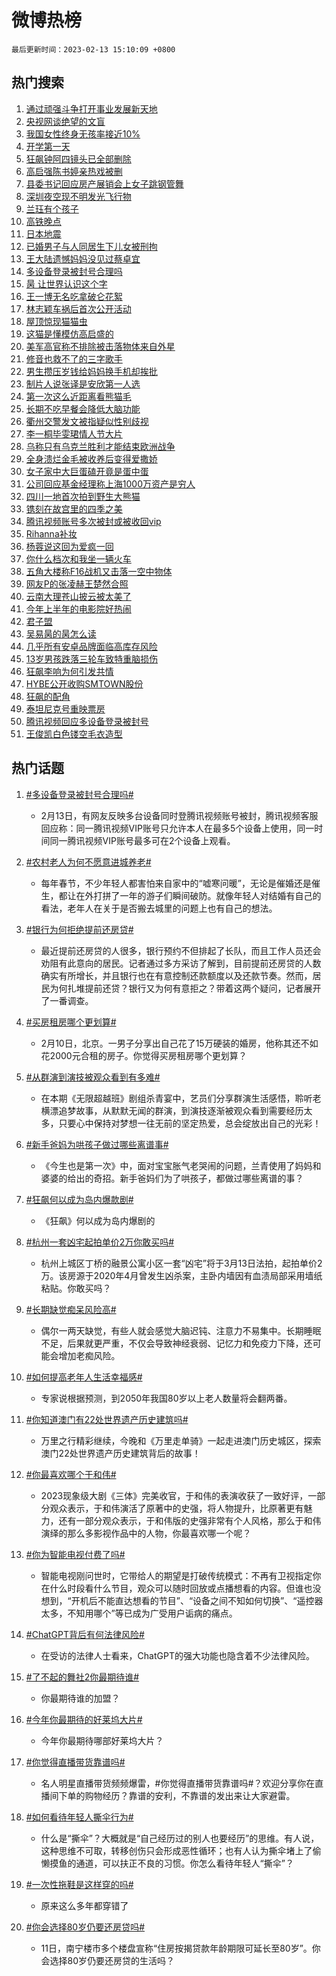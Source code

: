 # 微博热榜

`最后更新时间：2023-02-13 15:10:09 +0800`

## 热门搜索

1. [通过顽强斗争打开事业发展新天地](https://m.weibo.cn/search?containerid=100103type%3D1%26t%3D10%26q%3D%23%E9%80%9A%E8%BF%87%E9%A1%BD%E5%BC%BA%E6%96%97%E4%BA%89%E6%89%93%E5%BC%80%E4%BA%8B%E4%B8%9A%E5%8F%91%E5%B1%95%E6%96%B0%E5%A4%A9%E5%9C%B0%23&stream_entry_id=51&isnewpage=1&extparam=seat%3D1%26c_type%3D51%26stream_entry_id%3D51%26cate%3D10103%26dgr%3D0%26filter_type%3Drealtimehot%26pos%3D0%26display_time%3D1676272208%26pre_seqid%3D167627220814001695492&luicode=10000011&lfid=106003type%253D25%2526t%253D3%2526disable_hot%253D1%2526filter_type%253Drealtimehot)
1. [央视网谈绝望的文盲](https://m.weibo.cn/search?containerid=100103type%3D1%26t%3D10%26q%3D%23%E5%A4%AE%E8%A7%86%E7%BD%91%E8%B0%88%E7%BB%9D%E6%9C%9B%E7%9A%84%E6%96%87%E7%9B%B2%23&stream_entry_id=31&isnewpage=1&extparam=seat%3D1%26c_type%3D31%26lcate%3D5001%26cate%3D5001%26dgr%3D0%26filter_type%3Drealtimehot%26flag%3D16%26realpos%3D1%26q%3D%2523%25E5%25A4%25AE%25E8%25A7%2586%25E7%25BD%2591%25E8%25B0%2588%25E7%25BB%259D%25E6%259C%259B%25E7%259A%2584%25E6%2596%2587%25E7%259B%25B2%2523%26pos%3D0%26stream_entry_id%3D31%26band_rank%3D1%26display_time%3D1676272208%26pre_seqid%3D167627220814001695492&luicode=10000011&lfid=106003type%253D25%2526t%253D3%2526disable_hot%253D1%2526filter_type%253Drealtimehot)
1. [我国女性终身无孩率接近10%](https://m.weibo.cn/search?containerid=100103type%3D1%26t%3D10%26q%3D%23%E6%88%91%E5%9B%BD%E5%A5%B3%E6%80%A7%E7%BB%88%E8%BA%AB%E6%97%A0%E5%AD%A9%E7%8E%87%E6%8E%A5%E8%BF%9110%25%23&stream_entry_id=31&isnewpage=1&extparam=seat%3D1%26c_type%3D31%26lcate%3D5001%26cate%3D5001%26dgr%3D0%26filter_type%3Drealtimehot%26flag%3D0%26realpos%3D2%26q%3D%2523%25E6%2588%2591%25E5%259B%25BD%25E5%25A5%25B3%25E6%2580%25A7%25E7%25BB%2588%25E8%25BA%25AB%25E6%2597%25A0%25E5%25AD%25A9%25E7%258E%2587%25E6%258E%25A5%25E8%25BF%259110%2525%2523%26pos%3D1%26stream_entry_id%3D31%26band_rank%3D2%26display_time%3D1676272208%26pre_seqid%3D167627220814001695492&luicode=10000011&lfid=106003type%253D25%2526t%253D3%2526disable_hot%253D1%2526filter_type%253Drealtimehot)
1. [开学第一天](https://m.weibo.cn/search?containerid=100103type%3D1%26t%3D10%26q%3D%23%E5%BC%80%E5%AD%A6%E7%AC%AC%E4%B8%80%E5%A4%A9%23&stream_entry_id=31&isnewpage=1&extparam=seat%3D1%26c_type%3D31%26lcate%3D5001%26cate%3D5001%26dgr%3D0%26filter_type%3Drealtimehot%26flag%3D0%26realpos%3D3%26q%3D%2523%25E5%25BC%2580%25E5%25AD%25A6%25E7%25AC%25AC%25E4%25B8%2580%25E5%25A4%25A9%2523%26pos%3D2%26stream_entry_id%3D31%26band_rank%3D3%26display_time%3D1676272208%26pre_seqid%3D167627220814001695492&luicode=10000011&lfid=106003type%253D25%2526t%253D3%2526disable_hot%253D1%2526filter_type%253Drealtimehot)
1. [狂飙钟阿四镜头已全部删除](https://m.weibo.cn/search?containerid=100103type%3D1%26t%3D10%26q%3D%23%E7%8B%82%E9%A3%99%E9%92%9F%E9%98%BF%E5%9B%9B%E9%95%9C%E5%A4%B4%E5%B7%B2%E5%85%A8%E9%83%A8%E5%88%A0%E9%99%A4%23&stream_entry_id=31&isnewpage=1&extparam=seat%3D1%26c_type%3D31%26lcate%3D5001%26cate%3D5001%26dgr%3D0%26filter_type%3Drealtimehot%26flag%3D0%26realpos%3D4%26q%3D%2523%25E7%258B%2582%25E9%25A3%2599%25E9%2592%259F%25E9%2598%25BF%25E5%259B%259B%25E9%2595%259C%25E5%25A4%25B4%25E5%25B7%25B2%25E5%2585%25A8%25E9%2583%25A8%25E5%2588%25A0%25E9%2599%25A4%2523%26pos%3D3%26stream_entry_id%3D31%26band_rank%3D4%26display_time%3D1676272208%26pre_seqid%3D167627220814001695492&luicode=10000011&lfid=106003type%253D25%2526t%253D3%2526disable_hot%253D1%2526filter_type%253Drealtimehot)
1. [高启强陈书婷亲热戏被删](https://m.weibo.cn/search?containerid=100103type%3D1%26t%3D10%26q%3D%23%E9%AB%98%E5%90%AF%E5%BC%BA%E9%99%88%E4%B9%A6%E5%A9%B7%E4%BA%B2%E7%83%AD%E6%88%8F%E8%A2%AB%E5%88%A0%23&stream_entry_id=31&isnewpage=1&extparam=seat%3D1%26c_type%3D31%26lcate%3D5001%26cate%3D5001%26dgr%3D0%26filter_type%3Drealtimehot%26flag%3D2%26realpos%3D5%26q%3D%2523%25E9%25AB%2598%25E5%2590%25AF%25E5%25BC%25BA%25E9%2599%2588%25E4%25B9%25A6%25E5%25A9%25B7%25E4%25BA%25B2%25E7%2583%25AD%25E6%2588%258F%25E8%25A2%25AB%25E5%2588%25A0%2523%26pos%3D4%26stream_entry_id%3D31%26band_rank%3D5%26display_time%3D1676272208%26pre_seqid%3D167627220814001695492&luicode=10000011&lfid=106003type%253D25%2526t%253D3%2526disable_hot%253D1%2526filter_type%253Drealtimehot)
1. [县委书记回应房产展销会上女子跳钢管舞](https://m.weibo.cn/search?containerid=100103type%3D1%26t%3D10%26q%3D%23%E5%8E%BF%E5%A7%94%E4%B9%A6%E8%AE%B0%E5%9B%9E%E5%BA%94%E6%88%BF%E4%BA%A7%E5%B1%95%E9%94%80%E4%BC%9A%E4%B8%8A%E5%A5%B3%E5%AD%90%E8%B7%B3%E9%92%A2%E7%AE%A1%E8%88%9E%23&stream_entry_id=31&isnewpage=1&extparam=seat%3D1%26c_type%3D31%26lcate%3D5001%26cate%3D5001%26dgr%3D0%26filter_type%3Drealtimehot%26flag%3D1%26realpos%3D6%26q%3D%2523%25E5%258E%25BF%25E5%25A7%2594%25E4%25B9%25A6%25E8%25AE%25B0%25E5%259B%259E%25E5%25BA%2594%25E6%2588%25BF%25E4%25BA%25A7%25E5%25B1%2595%25E9%2594%2580%25E4%25BC%259A%25E4%25B8%258A%25E5%25A5%25B3%25E5%25AD%2590%25E8%25B7%25B3%25E9%2592%25A2%25E7%25AE%25A1%25E8%2588%259E%2523%26pos%3D5%26stream_entry_id%3D31%26band_rank%3D6%26display_time%3D1676272208%26pre_seqid%3D167627220814001695492&luicode=10000011&lfid=106003type%253D25%2526t%253D3%2526disable_hot%253D1%2526filter_type%253Drealtimehot)
1. [深圳夜空现不明发光飞行物](https://m.weibo.cn/search?containerid=100103type%3D1%26t%3D10%26q%3D%23%E6%B7%B1%E5%9C%B3%E5%A4%9C%E7%A9%BA%E7%8E%B0%E4%B8%8D%E6%98%8E%E5%8F%91%E5%85%89%E9%A3%9E%E8%A1%8C%E7%89%A9%23&stream_entry_id=31&isnewpage=1&extparam=seat%3D1%26c_type%3D31%26lcate%3D5001%26cate%3D5001%26dgr%3D0%26filter_type%3Drealtimehot%26flag%3D1%26realpos%3D7%26q%3D%2523%25E6%25B7%25B1%25E5%259C%25B3%25E5%25A4%259C%25E7%25A9%25BA%25E7%258E%25B0%25E4%25B8%258D%25E6%2598%258E%25E5%258F%2591%25E5%2585%2589%25E9%25A3%259E%25E8%25A1%258C%25E7%2589%25A9%2523%26pos%3D6%26stream_entry_id%3D31%26band_rank%3D7%26display_time%3D1676272208%26pre_seqid%3D167627220814001695492&luicode=10000011&lfid=106003type%253D25%2526t%253D3%2526disable_hot%253D1%2526filter_type%253Drealtimehot)
1. [兰珏有个孩子](https://m.weibo.cn/search?containerid=100103type%3D1%26t%3D10%26q%3D%23%E5%85%B0%E7%8F%8F%E6%9C%89%E4%B8%AA%E5%AD%A9%E5%AD%90%23&stream_entry_id=31&isnewpage=1&extparam=seat%3D1%26c_type%3D31%26lcate%3D5001%26cate%3D5001%26dgr%3D0%26filter_type%3Drealtimehot%26flag%3D1%26realpos%3D8%26q%3D%2523%25E5%2585%25B0%25E7%258F%258F%25E6%259C%2589%25E4%25B8%25AA%25E5%25AD%25A9%25E5%25AD%2590%2523%26pos%3D7%26stream_entry_id%3D31%26band_rank%3D8%26display_time%3D1676272208%26pre_seqid%3D167627220814001695492&luicode=10000011&lfid=106003type%253D25%2526t%253D3%2526disable_hot%253D1%2526filter_type%253Drealtimehot)
1. [高铁晚点](https://m.weibo.cn/search?containerid=100103type%3D1%26t%3D10%26q%3D%23%E9%AB%98%E9%93%81%E6%99%9A%E7%82%B9%23&stream_entry_id=31&isnewpage=1&extparam=seat%3D1%26c_type%3D31%26lcate%3D5001%26cate%3D5001%26dgr%3D0%26filter_type%3Drealtimehot%26flag%3D1%26realpos%3D9%26q%3D%2523%25E9%25AB%2598%25E9%2593%2581%25E6%2599%259A%25E7%2582%25B9%2523%26pos%3D8%26stream_entry_id%3D31%26band_rank%3D9%26display_time%3D1676272208%26pre_seqid%3D167627220814001695492&luicode=10000011&lfid=106003type%253D25%2526t%253D3%2526disable_hot%253D1%2526filter_type%253Drealtimehot)
1. [日本地震](https://m.weibo.cn/search?containerid=100103type%3D1%26t%3D10%26q%3D%23%E6%97%A5%E6%9C%AC%E5%9C%B0%E9%9C%87%23&stream_entry_id=31&isnewpage=1&extparam=seat%3D1%26c_type%3D31%26lcate%3D5001%26cate%3D5001%26dgr%3D0%26filter_type%3Drealtimehot%26flag%3D0%26realpos%3D10%26q%3D%2523%25E6%2597%25A5%25E6%259C%25AC%25E5%259C%25B0%25E9%259C%2587%2523%26pos%3D9%26stream_entry_id%3D31%26band_rank%3D10%26display_time%3D1676272208%26pre_seqid%3D167627220814001695492&luicode=10000011&lfid=106003type%253D25%2526t%253D3%2526disable_hot%253D1%2526filter_type%253Drealtimehot)
1. [已婚男子与人同居生下儿女被刑拘](https://m.weibo.cn/search?containerid=100103type%3D1%26t%3D10%26q%3D%23%E5%B7%B2%E5%A9%9A%E7%94%B7%E5%AD%90%E4%B8%8E%E4%BA%BA%E5%90%8C%E5%B1%85%E7%94%9F%E4%B8%8B%E5%84%BF%E5%A5%B3%E8%A2%AB%E5%88%91%E6%8B%98%23&stream_entry_id=31&isnewpage=1&extparam=seat%3D1%26c_type%3D31%26lcate%3D5001%26cate%3D5001%26dgr%3D0%26filter_type%3Drealtimehot%26flag%3D2%26realpos%3D11%26q%3D%2523%25E5%25B7%25B2%25E5%25A9%259A%25E7%2594%25B7%25E5%25AD%2590%25E4%25B8%258E%25E4%25BA%25BA%25E5%2590%258C%25E5%25B1%2585%25E7%2594%259F%25E4%25B8%258B%25E5%2584%25BF%25E5%25A5%25B3%25E8%25A2%25AB%25E5%2588%2591%25E6%258B%2598%2523%26pos%3D10%26stream_entry_id%3D31%26band_rank%3D11%26display_time%3D1676272208%26pre_seqid%3D167627220814001695492&luicode=10000011&lfid=106003type%253D25%2526t%253D3%2526disable_hot%253D1%2526filter_type%253Drealtimehot)
1. [王大陆遗憾妈妈没见过蔡卓宜](https://m.weibo.cn/search?containerid=100103type%3D1%26t%3D10%26q%3D%23%E7%8E%8B%E5%A4%A7%E9%99%86%E9%81%97%E6%86%BE%E5%A6%88%E5%A6%88%E6%B2%A1%E8%A7%81%E8%BF%87%E8%94%A1%E5%8D%93%E5%AE%9C%23&stream_entry_id=31&isnewpage=1&extparam=seat%3D1%26c_type%3D31%26lcate%3D5001%26cate%3D5001%26dgr%3D0%26filter_type%3Drealtimehot%26flag%3D2%26realpos%3D12%26q%3D%2523%25E7%258E%258B%25E5%25A4%25A7%25E9%2599%2586%25E9%2581%2597%25E6%2586%25BE%25E5%25A6%2588%25E5%25A6%2588%25E6%25B2%25A1%25E8%25A7%2581%25E8%25BF%2587%25E8%2594%25A1%25E5%258D%2593%25E5%25AE%259C%2523%26pos%3D11%26stream_entry_id%3D31%26band_rank%3D12%26display_time%3D1676272208%26pre_seqid%3D167627220814001695492&luicode=10000011&lfid=106003type%253D25%2526t%253D3%2526disable_hot%253D1%2526filter_type%253Drealtimehot)
1. [多设备登录被封号合理吗](https://m.weibo.cn/search?containerid=100103type%3D1%26t%3D10%26q%3D%23%E5%A4%9A%E8%AE%BE%E5%A4%87%E7%99%BB%E5%BD%95%E8%A2%AB%E5%B0%81%E5%8F%B7%E5%90%88%E7%90%86%E5%90%97%23&stream_entry_id=31&isnewpage=1&extparam=seat%3D1%26c_type%3D31%26lcate%3D5001%26cate%3D5001%26dgr%3D0%26filter_type%3Drealtimehot%26flag%3D0%26realpos%3D13%26q%3D%2523%25E5%25A4%259A%25E8%25AE%25BE%25E5%25A4%2587%25E7%2599%25BB%25E5%25BD%2595%25E8%25A2%25AB%25E5%25B0%2581%25E5%258F%25B7%25E5%2590%2588%25E7%2590%2586%25E5%2590%2597%2523%26pos%3D12%26stream_entry_id%3D31%26band_rank%3D13%26display_time%3D1676272208%26pre_seqid%3D167627220814001695492&luicode=10000011&lfid=106003type%253D25%2526t%253D3%2526disable_hot%253D1%2526filter_type%253Drealtimehot)
1. [昺 让世界认识这个字](https://m.weibo.cn/search?containerid=100103type%3D1%26t%3D10%26q%3D%E6%98%BA+%E8%AE%A9%E4%B8%96%E7%95%8C%E8%AE%A4%E8%AF%86%E8%BF%99%E4%B8%AA%E5%AD%97&stream_entry_id=31&isnewpage=1&extparam=seat%3D1%26c_type%3D31%26lcate%3D5001%26cate%3D5001%26dgr%3D0%26filter_type%3Drealtimehot%26flag%3D1%26realpos%3D14%26q%3D%25E6%2598%25BA%2520%25E8%25AE%25A9%25E4%25B8%2596%25E7%2595%258C%25E8%25AE%25A4%25E8%25AF%2586%25E8%25BF%2599%25E4%25B8%25AA%25E5%25AD%2597%26pos%3D13%26stream_entry_id%3D31%26band_rank%3D14%26display_time%3D1676272208%26pre_seqid%3D167627220814001695492&luicode=10000011&lfid=106003type%253D25%2526t%253D3%2526disable_hot%253D1%2526filter_type%253Drealtimehot)
1. [王一博无名吃拿破仑花絮](https://m.weibo.cn/search?containerid=100103type%3D1%26t%3D10%26q%3D%23%E7%8E%8B%E4%B8%80%E5%8D%9A%E6%97%A0%E5%90%8D%E5%90%83%E6%8B%BF%E7%A0%B4%E4%BB%91%E8%8A%B1%E7%B5%AE%23&stream_entry_id=31&isnewpage=1&extparam=seat%3D1%26c_type%3D31%26lcate%3D5001%26cate%3D5001%26dgr%3D0%26filter_type%3Drealtimehot%26flag%3D0%26realpos%3D15%26q%3D%2523%25E7%258E%258B%25E4%25B8%2580%25E5%258D%259A%25E6%2597%25A0%25E5%2590%258D%25E5%2590%2583%25E6%258B%25BF%25E7%25A0%25B4%25E4%25BB%2591%25E8%258A%25B1%25E7%25B5%25AE%2523%26pos%3D14%26stream_entry_id%3D31%26band_rank%3D15%26display_time%3D1676272208%26pre_seqid%3D167627220814001695492&luicode=10000011&lfid=106003type%253D25%2526t%253D3%2526disable_hot%253D1%2526filter_type%253Drealtimehot)
1. [林志颖车祸后首次公开活动](https://m.weibo.cn/search?containerid=100103type%3D1%26t%3D10%26q%3D%23%E6%9E%97%E5%BF%97%E9%A2%96%E8%BD%A6%E7%A5%B8%E5%90%8E%E9%A6%96%E6%AC%A1%E5%85%AC%E5%BC%80%E6%B4%BB%E5%8A%A8%23&stream_entry_id=31&isnewpage=1&extparam=seat%3D1%26c_type%3D31%26lcate%3D5001%26cate%3D5001%26dgr%3D0%26filter_type%3Drealtimehot%26flag%3D2%26realpos%3D16%26q%3D%2523%25E6%259E%2597%25E5%25BF%2597%25E9%25A2%2596%25E8%25BD%25A6%25E7%25A5%25B8%25E5%2590%258E%25E9%25A6%2596%25E6%25AC%25A1%25E5%2585%25AC%25E5%25BC%2580%25E6%25B4%25BB%25E5%258A%25A8%2523%26pos%3D15%26stream_entry_id%3D31%26band_rank%3D16%26display_time%3D1676272208%26pre_seqid%3D167627220814001695492&luicode=10000011&lfid=106003type%253D25%2526t%253D3%2526disable_hot%253D1%2526filter_type%253Drealtimehot)
1. [屋顶惊现猫猫虫](https://m.weibo.cn/search?containerid=100103type%3D1%26t%3D10%26q%3D%23%E5%B1%8B%E9%A1%B6%E6%83%8A%E7%8E%B0%E7%8C%AB%E7%8C%AB%E8%99%AB%23&stream_entry_id=31&isnewpage=1&extparam=seat%3D1%26c_type%3D31%26lcate%3D5001%26cate%3D5001%26dgr%3D0%26filter_type%3Drealtimehot%26flag%3D1%26realpos%3D17%26q%3D%2523%25E5%25B1%258B%25E9%25A1%25B6%25E6%2583%258A%25E7%258E%25B0%25E7%258C%25AB%25E7%258C%25AB%25E8%2599%25AB%2523%26pos%3D16%26stream_entry_id%3D31%26band_rank%3D17%26display_time%3D1676272208%26pre_seqid%3D167627220814001695492&luicode=10000011&lfid=106003type%253D25%2526t%253D3%2526disable_hot%253D1%2526filter_type%253Drealtimehot)
1. [这猫是懂模仿高启盛的](https://m.weibo.cn/search?containerid=100103type%3D1%26t%3D10%26q%3D%23%E8%BF%99%E7%8C%AB%E6%98%AF%E6%87%82%E6%A8%A1%E4%BB%BF%E9%AB%98%E5%90%AF%E7%9B%9B%E7%9A%84%23&stream_entry_id=31&isnewpage=1&extparam=seat%3D1%26c_type%3D31%26lcate%3D5001%26cate%3D5001%26dgr%3D0%26filter_type%3Drealtimehot%26flag%3D1%26realpos%3D18%26q%3D%2523%25E8%25BF%2599%25E7%258C%25AB%25E6%2598%25AF%25E6%2587%2582%25E6%25A8%25A1%25E4%25BB%25BF%25E9%25AB%2598%25E5%2590%25AF%25E7%259B%259B%25E7%259A%2584%2523%26pos%3D17%26stream_entry_id%3D31%26band_rank%3D18%26display_time%3D1676272208%26pre_seqid%3D167627220814001695492&luicode=10000011&lfid=106003type%253D25%2526t%253D3%2526disable_hot%253D1%2526filter_type%253Drealtimehot)
1. [美军高官称不排除被击落物体来自外星](https://m.weibo.cn/search?containerid=100103type%3D1%26t%3D10%26q%3D%23%E7%BE%8E%E5%86%9B%E9%AB%98%E5%AE%98%E7%A7%B0%E4%B8%8D%E6%8E%92%E9%99%A4%E8%A2%AB%E5%87%BB%E8%90%BD%E7%89%A9%E4%BD%93%E6%9D%A5%E8%87%AA%E5%A4%96%E6%98%9F%23&stream_entry_id=31&isnewpage=1&extparam=seat%3D1%26c_type%3D31%26lcate%3D5001%26cate%3D5001%26dgr%3D0%26filter_type%3Drealtimehot%26flag%3D0%26realpos%3D19%26q%3D%2523%25E7%25BE%258E%25E5%2586%259B%25E9%25AB%2598%25E5%25AE%2598%25E7%25A7%25B0%25E4%25B8%258D%25E6%258E%2592%25E9%2599%25A4%25E8%25A2%25AB%25E5%2587%25BB%25E8%2590%25BD%25E7%2589%25A9%25E4%25BD%2593%25E6%259D%25A5%25E8%2587%25AA%25E5%25A4%2596%25E6%2598%259F%2523%26pos%3D18%26stream_entry_id%3D31%26band_rank%3D19%26display_time%3D1676272208%26pre_seqid%3D167627220814001695492&luicode=10000011&lfid=106003type%253D25%2526t%253D3%2526disable_hot%253D1%2526filter_type%253Drealtimehot)
1. [修音也救不了的三字歌手](https://m.weibo.cn/search?containerid=100103type%3D1%26t%3D10%26q%3D%23%E4%BF%AE%E9%9F%B3%E4%B9%9F%E6%95%91%E4%B8%8D%E4%BA%86%E7%9A%84%E4%B8%89%E5%AD%97%E6%AD%8C%E6%89%8B%23&stream_entry_id=31&isnewpage=1&extparam=seat%3D1%26c_type%3D31%26lcate%3D5001%26cate%3D5001%26dgr%3D0%26filter_type%3Drealtimehot%26flag%3D2%26realpos%3D20%26q%3D%2523%25E4%25BF%25AE%25E9%259F%25B3%25E4%25B9%259F%25E6%2595%2591%25E4%25B8%258D%25E4%25BA%2586%25E7%259A%2584%25E4%25B8%2589%25E5%25AD%2597%25E6%25AD%258C%25E6%2589%258B%2523%26pos%3D19%26stream_entry_id%3D31%26band_rank%3D20%26display_time%3D1676272208%26pre_seqid%3D167627220814001695492&luicode=10000011&lfid=106003type%253D25%2526t%253D3%2526disable_hot%253D1%2526filter_type%253Drealtimehot)
1. [男生攒压岁钱给妈妈换手机却挨批](https://m.weibo.cn/search?containerid=100103type%3D1%26t%3D10%26q%3D%23%E7%94%B7%E7%94%9F%E6%94%92%E5%8E%8B%E5%B2%81%E9%92%B1%E7%BB%99%E5%A6%88%E5%A6%88%E6%8D%A2%E6%89%8B%E6%9C%BA%E5%8D%B4%E6%8C%A8%E6%89%B9%23&stream_entry_id=31&isnewpage=1&extparam=seat%3D1%26c_type%3D31%26lcate%3D5001%26cate%3D5001%26dgr%3D0%26filter_type%3Drealtimehot%26flag%3D1%26realpos%3D21%26q%3D%2523%25E7%2594%25B7%25E7%2594%259F%25E6%2594%2592%25E5%258E%258B%25E5%25B2%2581%25E9%2592%25B1%25E7%25BB%2599%25E5%25A6%2588%25E5%25A6%2588%25E6%258D%25A2%25E6%2589%258B%25E6%259C%25BA%25E5%258D%25B4%25E6%258C%25A8%25E6%2589%25B9%2523%26pos%3D20%26stream_entry_id%3D31%26band_rank%3D21%26display_time%3D1676272208%26pre_seqid%3D167627220814001695492&luicode=10000011&lfid=106003type%253D25%2526t%253D3%2526disable_hot%253D1%2526filter_type%253Drealtimehot)
1. [制片人说张译是安欣第一人选](https://m.weibo.cn/search?containerid=100103type%3D1%26t%3D10%26q%3D%23%E5%88%B6%E7%89%87%E4%BA%BA%E8%AF%B4%E5%BC%A0%E8%AF%91%E6%98%AF%E5%AE%89%E6%AC%A3%E7%AC%AC%E4%B8%80%E4%BA%BA%E9%80%89%23&stream_entry_id=31&isnewpage=1&extparam=seat%3D1%26c_type%3D31%26lcate%3D5001%26cate%3D5001%26dgr%3D0%26filter_type%3Drealtimehot%26flag%3D1%26realpos%3D22%26q%3D%2523%25E5%2588%25B6%25E7%2589%2587%25E4%25BA%25BA%25E8%25AF%25B4%25E5%25BC%25A0%25E8%25AF%2591%25E6%2598%25AF%25E5%25AE%2589%25E6%25AC%25A3%25E7%25AC%25AC%25E4%25B8%2580%25E4%25BA%25BA%25E9%2580%2589%2523%26pos%3D21%26stream_entry_id%3D31%26band_rank%3D22%26display_time%3D1676272208%26pre_seqid%3D167627220814001695492&luicode=10000011&lfid=106003type%253D25%2526t%253D3%2526disable_hot%253D1%2526filter_type%253Drealtimehot)
1. [第一次这么近距离看熊猫毛](https://m.weibo.cn/search?containerid=100103type%3D1%26t%3D10%26q%3D%23%E7%AC%AC%E4%B8%80%E6%AC%A1%E8%BF%99%E4%B9%88%E8%BF%91%E8%B7%9D%E7%A6%BB%E7%9C%8B%E7%86%8A%E7%8C%AB%E6%AF%9B%23&stream_entry_id=31&isnewpage=1&extparam=seat%3D1%26c_type%3D31%26lcate%3D5001%26cate%3D5001%26dgr%3D0%26filter_type%3Drealtimehot%26flag%3D1%26realpos%3D23%26q%3D%2523%25E7%25AC%25AC%25E4%25B8%2580%25E6%25AC%25A1%25E8%25BF%2599%25E4%25B9%2588%25E8%25BF%2591%25E8%25B7%259D%25E7%25A6%25BB%25E7%259C%258B%25E7%2586%258A%25E7%258C%25AB%25E6%25AF%259B%2523%26pos%3D22%26stream_entry_id%3D31%26band_rank%3D23%26display_time%3D1676272208%26pre_seqid%3D167627220814001695492&luicode=10000011&lfid=106003type%253D25%2526t%253D3%2526disable_hot%253D1%2526filter_type%253Drealtimehot)
1. [长期不吃早餐会降低大脑功能](https://m.weibo.cn/search?containerid=100103type%3D1%26t%3D10%26q%3D%23%E9%95%BF%E6%9C%9F%E4%B8%8D%E5%90%83%E6%97%A9%E9%A4%90%E4%BC%9A%E9%99%8D%E4%BD%8E%E5%A4%A7%E8%84%91%E5%8A%9F%E8%83%BD%23&stream_entry_id=31&isnewpage=1&extparam=seat%3D1%26c_type%3D31%26lcate%3D5001%26cate%3D5001%26dgr%3D0%26filter_type%3Drealtimehot%26flag%3D0%26realpos%3D24%26q%3D%2523%25E9%2595%25BF%25E6%259C%259F%25E4%25B8%258D%25E5%2590%2583%25E6%2597%25A9%25E9%25A4%2590%25E4%25BC%259A%25E9%2599%258D%25E4%25BD%258E%25E5%25A4%25A7%25E8%2584%2591%25E5%258A%259F%25E8%2583%25BD%2523%26pos%3D23%26stream_entry_id%3D31%26band_rank%3D24%26display_time%3D1676272208%26pre_seqid%3D167627220814001695492&luicode=10000011&lfid=106003type%253D25%2526t%253D3%2526disable_hot%253D1%2526filter_type%253Drealtimehot)
1. [衢州交警发文被指疑似性别歧视](https://m.weibo.cn/search?containerid=100103type%3D1%26t%3D10%26q%3D%23%E8%A1%A2%E5%B7%9E%E4%BA%A4%E8%AD%A6%E5%8F%91%E6%96%87%E8%A2%AB%E6%8C%87%E7%96%91%E4%BC%BC%E6%80%A7%E5%88%AB%E6%AD%A7%E8%A7%86%23&stream_entry_id=31&isnewpage=1&extparam=seat%3D1%26c_type%3D31%26lcate%3D5001%26cate%3D5001%26dgr%3D0%26filter_type%3Drealtimehot%26flag%3D0%26realpos%3D25%26q%3D%2523%25E8%25A1%25A2%25E5%25B7%259E%25E4%25BA%25A4%25E8%25AD%25A6%25E5%258F%2591%25E6%2596%2587%25E8%25A2%25AB%25E6%258C%2587%25E7%2596%2591%25E4%25BC%25BC%25E6%2580%25A7%25E5%2588%25AB%25E6%25AD%25A7%25E8%25A7%2586%2523%26pos%3D24%26stream_entry_id%3D31%26band_rank%3D25%26display_time%3D1676272208%26pre_seqid%3D167627220814001695492&luicode=10000011&lfid=106003type%253D25%2526t%253D3%2526disable_hot%253D1%2526filter_type%253Drealtimehot)
1. [李一桐毕雯珺情人节大片](https://m.weibo.cn/search?containerid=100103type%3D1%26t%3D10%26q%3D%23%E6%9D%8E%E4%B8%80%E6%A1%90%E6%AF%95%E9%9B%AF%E7%8F%BA%E6%83%85%E4%BA%BA%E8%8A%82%E5%A4%A7%E7%89%87%23&stream_entry_id=31&isnewpage=1&extparam=seat%3D1%26c_type%3D31%26lcate%3D5001%26cate%3D5001%26dgr%3D0%26filter_type%3Drealtimehot%26flag%3D0%26realpos%3D26%26q%3D%2523%25E6%259D%258E%25E4%25B8%2580%25E6%25A1%2590%25E6%25AF%2595%25E9%259B%25AF%25E7%258F%25BA%25E6%2583%2585%25E4%25BA%25BA%25E8%258A%2582%25E5%25A4%25A7%25E7%2589%2587%2523%26pos%3D25%26stream_entry_id%3D31%26band_rank%3D26%26display_time%3D1676272208%26pre_seqid%3D167627220814001695492&luicode=10000011&lfid=106003type%253D25%2526t%253D3%2526disable_hot%253D1%2526filter_type%253Drealtimehot)
1. [乌称只有乌克兰胜利才能结束欧洲战争](https://m.weibo.cn/search?containerid=100103type%3D1%26t%3D10%26q%3D%23%E4%B9%8C%E7%A7%B0%E5%8F%AA%E6%9C%89%E4%B9%8C%E5%85%8B%E5%85%B0%E8%83%9C%E5%88%A9%E6%89%8D%E8%83%BD%E7%BB%93%E6%9D%9F%E6%AC%A7%E6%B4%B2%E6%88%98%E4%BA%89%23&stream_entry_id=31&isnewpage=1&extparam=seat%3D1%26c_type%3D31%26lcate%3D5001%26cate%3D5001%26dgr%3D0%26filter_type%3Drealtimehot%26flag%3D0%26realpos%3D27%26q%3D%2523%25E4%25B9%258C%25E7%25A7%25B0%25E5%258F%25AA%25E6%259C%2589%25E4%25B9%258C%25E5%2585%258B%25E5%2585%25B0%25E8%2583%259C%25E5%2588%25A9%25E6%2589%258D%25E8%2583%25BD%25E7%25BB%2593%25E6%259D%259F%25E6%25AC%25A7%25E6%25B4%25B2%25E6%2588%2598%25E4%25BA%2589%2523%26pos%3D26%26stream_entry_id%3D31%26band_rank%3D27%26display_time%3D1676272208%26pre_seqid%3D167627220814001695492&luicode=10000011&lfid=106003type%253D25%2526t%253D3%2526disable_hot%253D1%2526filter_type%253Drealtimehot)
1. [全身溃烂金毛被收养后变得爱撒娇](https://m.weibo.cn/search?containerid=100103type%3D1%26t%3D10%26q%3D%23%E5%85%A8%E8%BA%AB%E6%BA%83%E7%83%82%E9%87%91%E6%AF%9B%E8%A2%AB%E6%94%B6%E5%85%BB%E5%90%8E%E5%8F%98%E5%BE%97%E7%88%B1%E6%92%92%E5%A8%87%23&stream_entry_id=31&isnewpage=1&extparam=seat%3D1%26c_type%3D31%26lcate%3D5001%26cate%3D5001%26dgr%3D0%26filter_type%3Drealtimehot%26flag%3D1%26realpos%3D28%26q%3D%2523%25E5%2585%25A8%25E8%25BA%25AB%25E6%25BA%2583%25E7%2583%2582%25E9%2587%2591%25E6%25AF%259B%25E8%25A2%25AB%25E6%2594%25B6%25E5%2585%25BB%25E5%2590%258E%25E5%258F%2598%25E5%25BE%2597%25E7%2588%25B1%25E6%2592%2592%25E5%25A8%2587%2523%26pos%3D27%26stream_entry_id%3D31%26band_rank%3D28%26display_time%3D1676272208%26pre_seqid%3D167627220814001695492&luicode=10000011&lfid=106003type%253D25%2526t%253D3%2526disable_hot%253D1%2526filter_type%253Drealtimehot)
1. [女子家中大巨蛋磕开竟是蛋中蛋](https://m.weibo.cn/search?containerid=100103type%3D1%26t%3D10%26q%3D%23%E5%A5%B3%E5%AD%90%E5%AE%B6%E4%B8%AD%E5%A4%A7%E5%B7%A8%E8%9B%8B%E7%A3%95%E5%BC%80%E7%AB%9F%E6%98%AF%E8%9B%8B%E4%B8%AD%E8%9B%8B%23&stream_entry_id=31&isnewpage=1&extparam=seat%3D1%26c_type%3D31%26lcate%3D5001%26cate%3D5001%26dgr%3D0%26filter_type%3Drealtimehot%26flag%3D0%26realpos%3D29%26q%3D%2523%25E5%25A5%25B3%25E5%25AD%2590%25E5%25AE%25B6%25E4%25B8%25AD%25E5%25A4%25A7%25E5%25B7%25A8%25E8%259B%258B%25E7%25A3%2595%25E5%25BC%2580%25E7%25AB%259F%25E6%2598%25AF%25E8%259B%258B%25E4%25B8%25AD%25E8%259B%258B%2523%26pos%3D28%26stream_entry_id%3D31%26band_rank%3D29%26display_time%3D1676272208%26pre_seqid%3D167627220814001695492&luicode=10000011&lfid=106003type%253D25%2526t%253D3%2526disable_hot%253D1%2526filter_type%253Drealtimehot)
1. [公司回应基金经理称上海1000万资产是穷人](https://m.weibo.cn/search?containerid=100103type%3D1%26t%3D10%26q%3D%23%E5%85%AC%E5%8F%B8%E5%9B%9E%E5%BA%94%E5%9F%BA%E9%87%91%E7%BB%8F%E7%90%86%E7%A7%B0%E4%B8%8A%E6%B5%B71000%E4%B8%87%E8%B5%84%E4%BA%A7%E6%98%AF%E7%A9%B7%E4%BA%BA%23&stream_entry_id=31&isnewpage=1&extparam=seat%3D1%26c_type%3D31%26lcate%3D5001%26cate%3D5001%26dgr%3D0%26filter_type%3Drealtimehot%26flag%3D0%26realpos%3D30%26q%3D%2523%25E5%2585%25AC%25E5%258F%25B8%25E5%259B%259E%25E5%25BA%2594%25E5%259F%25BA%25E9%2587%2591%25E7%25BB%258F%25E7%2590%2586%25E7%25A7%25B0%25E4%25B8%258A%25E6%25B5%25B71000%25E4%25B8%2587%25E8%25B5%2584%25E4%25BA%25A7%25E6%2598%25AF%25E7%25A9%25B7%25E4%25BA%25BA%2523%26pos%3D29%26stream_entry_id%3D31%26band_rank%3D30%26display_time%3D1676272208%26pre_seqid%3D167627220814001695492&luicode=10000011&lfid=106003type%253D25%2526t%253D3%2526disable_hot%253D1%2526filter_type%253Drealtimehot)
1. [四川一地首次拍到野生大熊猫](https://m.weibo.cn/search?containerid=100103type%3D1%26t%3D10%26q%3D%23%E5%9B%9B%E5%B7%9D%E4%B8%80%E5%9C%B0%E9%A6%96%E6%AC%A1%E6%8B%8D%E5%88%B0%E9%87%8E%E7%94%9F%E5%A4%A7%E7%86%8A%E7%8C%AB%23&stream_entry_id=31&isnewpage=1&extparam=seat%3D1%26c_type%3D31%26lcate%3D5001%26cate%3D5001%26dgr%3D0%26filter_type%3Drealtimehot%26flag%3D1%26realpos%3D31%26q%3D%2523%25E5%259B%259B%25E5%25B7%259D%25E4%25B8%2580%25E5%259C%25B0%25E9%25A6%2596%25E6%25AC%25A1%25E6%258B%258D%25E5%2588%25B0%25E9%2587%258E%25E7%2594%259F%25E5%25A4%25A7%25E7%2586%258A%25E7%258C%25AB%2523%26pos%3D30%26stream_entry_id%3D31%26band_rank%3D31%26display_time%3D1676272208%26pre_seqid%3D167627220814001695492&luicode=10000011&lfid=106003type%253D25%2526t%253D3%2526disable_hot%253D1%2526filter_type%253Drealtimehot)
1. [镌刻在故宫里的四季之美](https://m.weibo.cn/search?containerid=100103type%3D1%26t%3D10%26q%3D%23%E9%95%8C%E5%88%BB%E5%9C%A8%E6%95%85%E5%AE%AB%E9%87%8C%E7%9A%84%E5%9B%9B%E5%AD%A3%E4%B9%8B%E7%BE%8E%23&stream_entry_id=31&isnewpage=1&extparam=seat%3D1%26c_type%3D31%26lcate%3D5001%26cate%3D5001%26dgr%3D0%26filter_type%3Drealtimehot%26flag%3D1%26realpos%3D32%26q%3D%2523%25E9%2595%258C%25E5%2588%25BB%25E5%259C%25A8%25E6%2595%2585%25E5%25AE%25AB%25E9%2587%258C%25E7%259A%2584%25E5%259B%259B%25E5%25AD%25A3%25E4%25B9%258B%25E7%25BE%258E%2523%26pos%3D31%26stream_entry_id%3D31%26band_rank%3D32%26display_time%3D1676272208%26pre_seqid%3D167627220814001695492&luicode=10000011&lfid=106003type%253D25%2526t%253D3%2526disable_hot%253D1%2526filter_type%253Drealtimehot)
1. [腾讯视频账号多次被封或被收回vip](https://m.weibo.cn/search?containerid=100103type%3D1%26t%3D10%26q%3D%23%E8%85%BE%E8%AE%AF%E8%A7%86%E9%A2%91%E8%B4%A6%E5%8F%B7%E5%A4%9A%E6%AC%A1%E8%A2%AB%E5%B0%81%E6%88%96%E8%A2%AB%E6%94%B6%E5%9B%9Evip%23&stream_entry_id=31&isnewpage=1&extparam=seat%3D1%26c_type%3D31%26lcate%3D5001%26cate%3D5001%26dgr%3D0%26filter_type%3Drealtimehot%26flag%3D1%26realpos%3D33%26q%3D%2523%25E8%2585%25BE%25E8%25AE%25AF%25E8%25A7%2586%25E9%25A2%2591%25E8%25B4%25A6%25E5%258F%25B7%25E5%25A4%259A%25E6%25AC%25A1%25E8%25A2%25AB%25E5%25B0%2581%25E6%2588%2596%25E8%25A2%25AB%25E6%2594%25B6%25E5%259B%259Evip%2523%26pos%3D32%26stream_entry_id%3D31%26band_rank%3D33%26display_time%3D1676272208%26pre_seqid%3D167627220814001695492&luicode=10000011&lfid=106003type%253D25%2526t%253D3%2526disable_hot%253D1%2526filter_type%253Drealtimehot)
1. [Rihanna补妆](https://m.weibo.cn/search?containerid=100103type%3D1%26t%3D10%26q%3D%23Rihanna%E8%A1%A5%E5%A6%86%23&stream_entry_id=31&isnewpage=1&extparam=seat%3D1%26c_type%3D31%26lcate%3D5001%26cate%3D5001%26dgr%3D0%26filter_type%3Drealtimehot%26flag%3D0%26realpos%3D34%26q%3D%2523Rihanna%25E8%25A1%25A5%25E5%25A6%2586%2523%26pos%3D33%26stream_entry_id%3D31%26band_rank%3D34%26display_time%3D1676272208%26pre_seqid%3D167627220814001695492&luicode=10000011&lfid=106003type%253D25%2526t%253D3%2526disable_hot%253D1%2526filter_type%253Drealtimehot)
1. [杨蓉说这回为爱疯一回](https://m.weibo.cn/search?containerid=100103type%3D1%26t%3D10%26q%3D%23%E6%9D%A8%E8%93%89%E8%AF%B4%E8%BF%99%E5%9B%9E%E4%B8%BA%E7%88%B1%E7%96%AF%E4%B8%80%E5%9B%9E%23&stream_entry_id=31&isnewpage=1&extparam=seat%3D1%26c_type%3D31%26lcate%3D5001%26cate%3D5001%26dgr%3D0%26filter_type%3Drealtimehot%26flag%3D0%26realpos%3D35%26q%3D%2523%25E6%259D%25A8%25E8%2593%2589%25E8%25AF%25B4%25E8%25BF%2599%25E5%259B%259E%25E4%25B8%25BA%25E7%2588%25B1%25E7%2596%25AF%25E4%25B8%2580%25E5%259B%259E%2523%26pos%3D34%26stream_entry_id%3D31%26band_rank%3D35%26display_time%3D1676272208%26pre_seqid%3D167627220814001695492&luicode=10000011&lfid=106003type%253D25%2526t%253D3%2526disable_hot%253D1%2526filter_type%253Drealtimehot)
1. [你什么档次和我坐一辆火车](https://m.weibo.cn/search?containerid=100103type%3D1%26t%3D10%26q%3D%23%E4%BD%A0%E4%BB%80%E4%B9%88%E6%A1%A3%E6%AC%A1%E5%92%8C%E6%88%91%E5%9D%90%E4%B8%80%E8%BE%86%E7%81%AB%E8%BD%A6%23&stream_entry_id=31&isnewpage=1&extparam=seat%3D1%26c_type%3D31%26lcate%3D5001%26cate%3D5001%26dgr%3D0%26filter_type%3Drealtimehot%26flag%3D1%26realpos%3D36%26q%3D%2523%25E4%25BD%25A0%25E4%25BB%2580%25E4%25B9%2588%25E6%25A1%25A3%25E6%25AC%25A1%25E5%2592%258C%25E6%2588%2591%25E5%259D%2590%25E4%25B8%2580%25E8%25BE%2586%25E7%2581%25AB%25E8%25BD%25A6%2523%26pos%3D35%26stream_entry_id%3D31%26band_rank%3D36%26display_time%3D1676272208%26pre_seqid%3D167627220814001695492&luicode=10000011&lfid=106003type%253D25%2526t%253D3%2526disable_hot%253D1%2526filter_type%253Drealtimehot)
1. [五角大楼称F16战机又击落一空中物体](https://m.weibo.cn/search?containerid=100103type%3D1%26t%3D10%26q%3D%23%E4%BA%94%E8%A7%92%E5%A4%A7%E6%A5%BC%E7%A7%B0F16%E6%88%98%E6%9C%BA%E5%8F%88%E5%87%BB%E8%90%BD%E4%B8%80%E7%A9%BA%E4%B8%AD%E7%89%A9%E4%BD%93%23&stream_entry_id=31&isnewpage=1&extparam=seat%3D1%26c_type%3D31%26lcate%3D5001%26cate%3D5001%26dgr%3D0%26filter_type%3Drealtimehot%26flag%3D0%26realpos%3D37%26q%3D%2523%25E4%25BA%2594%25E8%25A7%2592%25E5%25A4%25A7%25E6%25A5%25BC%25E7%25A7%25B0F16%25E6%2588%2598%25E6%259C%25BA%25E5%258F%2588%25E5%2587%25BB%25E8%2590%25BD%25E4%25B8%2580%25E7%25A9%25BA%25E4%25B8%25AD%25E7%2589%25A9%25E4%25BD%2593%2523%26pos%3D36%26stream_entry_id%3D31%26band_rank%3D37%26display_time%3D1676272208%26pre_seqid%3D167627220814001695492&luicode=10000011&lfid=106003type%253D25%2526t%253D3%2526disable_hot%253D1%2526filter_type%253Drealtimehot)
1. [网友P的张凌赫王楚然合照](https://m.weibo.cn/search?containerid=100103type%3D1%26t%3D10%26q%3D%23%E7%BD%91%E5%8F%8BP%E7%9A%84%E5%BC%A0%E5%87%8C%E8%B5%AB%E7%8E%8B%E6%A5%9A%E7%84%B6%E5%90%88%E7%85%A7%23&stream_entry_id=31&isnewpage=1&extparam=seat%3D1%26c_type%3D31%26lcate%3D5001%26cate%3D5001%26dgr%3D0%26filter_type%3Drealtimehot%26flag%3D0%26realpos%3D38%26q%3D%2523%25E7%25BD%2591%25E5%258F%258BP%25E7%259A%2584%25E5%25BC%25A0%25E5%2587%258C%25E8%25B5%25AB%25E7%258E%258B%25E6%25A5%259A%25E7%2584%25B6%25E5%2590%2588%25E7%2585%25A7%2523%26pos%3D37%26stream_entry_id%3D31%26band_rank%3D38%26display_time%3D1676272208%26pre_seqid%3D167627220814001695492&luicode=10000011&lfid=106003type%253D25%2526t%253D3%2526disable_hot%253D1%2526filter_type%253Drealtimehot)
1. [云南大理苍山披云被太美了](https://m.weibo.cn/search?containerid=100103type%3D1%26t%3D10%26q%3D%23%E4%BA%91%E5%8D%97%E5%A4%A7%E7%90%86%E8%8B%8D%E5%B1%B1%E6%8A%AB%E4%BA%91%E8%A2%AB%E5%A4%AA%E7%BE%8E%E4%BA%86%23&stream_entry_id=31&isnewpage=1&extparam=seat%3D1%26c_type%3D31%26lcate%3D5001%26cate%3D5001%26dgr%3D0%26filter_type%3Drealtimehot%26flag%3D0%26realpos%3D39%26q%3D%2523%25E4%25BA%2591%25E5%258D%2597%25E5%25A4%25A7%25E7%2590%2586%25E8%258B%258D%25E5%25B1%25B1%25E6%258A%25AB%25E4%25BA%2591%25E8%25A2%25AB%25E5%25A4%25AA%25E7%25BE%258E%25E4%25BA%2586%2523%26pos%3D38%26stream_entry_id%3D31%26band_rank%3D39%26display_time%3D1676272208%26pre_seqid%3D167627220814001695492&luicode=10000011&lfid=106003type%253D25%2526t%253D3%2526disable_hot%253D1%2526filter_type%253Drealtimehot)
1. [今年上半年的电影院好热闹](https://m.weibo.cn/search?containerid=100103type%3D1%26t%3D10%26q%3D%23%E4%BB%8A%E5%B9%B4%E4%B8%8A%E5%8D%8A%E5%B9%B4%E7%9A%84%E7%94%B5%E5%BD%B1%E9%99%A2%E5%A5%BD%E7%83%AD%E9%97%B9%23&stream_entry_id=31&isnewpage=1&extparam=seat%3D1%26c_type%3D31%26lcate%3D5001%26cate%3D5001%26dgr%3D0%26filter_type%3Drealtimehot%26flag%3D1%26realpos%3D40%26q%3D%2523%25E4%25BB%258A%25E5%25B9%25B4%25E4%25B8%258A%25E5%258D%258A%25E5%25B9%25B4%25E7%259A%2584%25E7%2594%25B5%25E5%25BD%25B1%25E9%2599%25A2%25E5%25A5%25BD%25E7%2583%25AD%25E9%2597%25B9%2523%26pos%3D39%26stream_entry_id%3D31%26band_rank%3D40%26display_time%3D1676272208%26pre_seqid%3D167627220814001695492&luicode=10000011&lfid=106003type%253D25%2526t%253D3%2526disable_hot%253D1%2526filter_type%253Drealtimehot)
1. [君子盟](https://m.weibo.cn/search?containerid=100103type%3D1%26t%3D10%26q%3D%E5%90%9B%E5%AD%90%E7%9B%9F&stream_entry_id=31&isnewpage=1&extparam=seat%3D1%26c_type%3D31%26lcate%3D5001%26cate%3D5001%26dgr%3D0%26filter_type%3Drealtimehot%26flag%3D0%26realpos%3D41%26q%3D%25E5%2590%259B%25E5%25AD%2590%25E7%259B%259F%26pos%3D40%26stream_entry_id%3D31%26band_rank%3D41%26display_time%3D1676272208%26pre_seqid%3D167627220814001695492&luicode=10000011&lfid=106003type%253D25%2526t%253D3%2526disable_hot%253D1%2526filter_type%253Drealtimehot)
1. [吴易昺的昺怎么读](https://m.weibo.cn/search?containerid=100103type%3D1%26t%3D10%26q%3D%23%E5%90%B4%E6%98%93%E6%98%BA%E7%9A%84%E6%98%BA%E6%80%8E%E4%B9%88%E8%AF%BB%23&stream_entry_id=31&isnewpage=1&extparam=seat%3D1%26c_type%3D31%26lcate%3D5001%26cate%3D5001%26dgr%3D0%26filter_type%3Drealtimehot%26flag%3D0%26realpos%3D42%26q%3D%2523%25E5%2590%25B4%25E6%2598%2593%25E6%2598%25BA%25E7%259A%2584%25E6%2598%25BA%25E6%2580%258E%25E4%25B9%2588%25E8%25AF%25BB%2523%26pos%3D41%26stream_entry_id%3D31%26band_rank%3D42%26display_time%3D1676272208%26pre_seqid%3D167627220814001695492&luicode=10000011&lfid=106003type%253D25%2526t%253D3%2526disable_hot%253D1%2526filter_type%253Drealtimehot)
1. [几乎所有安卓品牌面临高库存风险](https://m.weibo.cn/search?containerid=100103type%3D1%26t%3D10%26q%3D%23%E5%87%A0%E4%B9%8E%E6%89%80%E6%9C%89%E5%AE%89%E5%8D%93%E5%93%81%E7%89%8C%E9%9D%A2%E4%B8%B4%E9%AB%98%E5%BA%93%E5%AD%98%E9%A3%8E%E9%99%A9%23&stream_entry_id=31&isnewpage=1&extparam=seat%3D1%26c_type%3D31%26lcate%3D5001%26cate%3D5001%26dgr%3D0%26filter_type%3Drealtimehot%26flag%3D0%26realpos%3D43%26q%3D%2523%25E5%2587%25A0%25E4%25B9%258E%25E6%2589%2580%25E6%259C%2589%25E5%25AE%2589%25E5%258D%2593%25E5%2593%2581%25E7%2589%258C%25E9%259D%25A2%25E4%25B8%25B4%25E9%25AB%2598%25E5%25BA%2593%25E5%25AD%2598%25E9%25A3%258E%25E9%2599%25A9%2523%26pos%3D42%26stream_entry_id%3D31%26band_rank%3D43%26display_time%3D1676272208%26pre_seqid%3D167627220814001695492&luicode=10000011&lfid=106003type%253D25%2526t%253D3%2526disable_hot%253D1%2526filter_type%253Drealtimehot)
1. [13岁男孩跌落三轮车致特重脑损伤](https://m.weibo.cn/search?containerid=100103type%3D1%26t%3D10%26q%3D%2313%E5%B2%81%E7%94%B7%E5%AD%A9%E8%B7%8C%E8%90%BD%E4%B8%89%E8%BD%AE%E8%BD%A6%E8%87%B4%E7%89%B9%E9%87%8D%E8%84%91%E6%8D%9F%E4%BC%A4%23&stream_entry_id=31&isnewpage=1&extparam=seat%3D1%26c_type%3D31%26lcate%3D5001%26cate%3D5001%26dgr%3D0%26filter_type%3Drealtimehot%26flag%3D0%26realpos%3D44%26q%3D%252313%25E5%25B2%2581%25E7%2594%25B7%25E5%25AD%25A9%25E8%25B7%258C%25E8%2590%25BD%25E4%25B8%2589%25E8%25BD%25AE%25E8%25BD%25A6%25E8%2587%25B4%25E7%2589%25B9%25E9%2587%258D%25E8%2584%2591%25E6%258D%259F%25E4%25BC%25A4%2523%26pos%3D43%26stream_entry_id%3D31%26band_rank%3D44%26display_time%3D1676272208%26pre_seqid%3D167627220814001695492&luicode=10000011&lfid=106003type%253D25%2526t%253D3%2526disable_hot%253D1%2526filter_type%253Drealtimehot)
1. [狂飙李响为何引发共情](https://m.weibo.cn/search?containerid=100103type%3D1%26t%3D10%26q%3D%23%E7%8B%82%E9%A3%99%E6%9D%8E%E5%93%8D%E4%B8%BA%E4%BD%95%E5%BC%95%E5%8F%91%E5%85%B1%E6%83%85%23&stream_entry_id=31&isnewpage=1&extparam=seat%3D1%26c_type%3D31%26lcate%3D5001%26cate%3D5001%26dgr%3D0%26filter_type%3Drealtimehot%26flag%3D0%26realpos%3D45%26q%3D%2523%25E7%258B%2582%25E9%25A3%2599%25E6%259D%258E%25E5%2593%258D%25E4%25B8%25BA%25E4%25BD%2595%25E5%25BC%2595%25E5%258F%2591%25E5%2585%25B1%25E6%2583%2585%2523%26pos%3D44%26stream_entry_id%3D31%26band_rank%3D45%26display_time%3D1676272208%26pre_seqid%3D167627220814001695492&luicode=10000011&lfid=106003type%253D25%2526t%253D3%2526disable_hot%253D1%2526filter_type%253Drealtimehot)
1. [HYBE公开收购SMTOWN股份](https://m.weibo.cn/search?containerid=100103type%3D1%26t%3D10%26q%3D%23HYBE%E5%85%AC%E5%BC%80%E6%94%B6%E8%B4%ADSMTOWN%E8%82%A1%E4%BB%BD%23&stream_entry_id=31&isnewpage=1&extparam=seat%3D1%26c_type%3D31%26lcate%3D5001%26cate%3D5001%26dgr%3D0%26filter_type%3Drealtimehot%26flag%3D0%26realpos%3D46%26q%3D%2523HYBE%25E5%2585%25AC%25E5%25BC%2580%25E6%2594%25B6%25E8%25B4%25ADSMTOWN%25E8%2582%25A1%25E4%25BB%25BD%2523%26pos%3D45%26stream_entry_id%3D31%26band_rank%3D46%26display_time%3D1676272208%26pre_seqid%3D167627220814001695492&luicode=10000011&lfid=106003type%253D25%2526t%253D3%2526disable_hot%253D1%2526filter_type%253Drealtimehot)
1. [狂飙的配角](https://m.weibo.cn/search?containerid=100103type%3D1%26t%3D10%26q%3D%23%E7%8B%82%E9%A3%99%E7%9A%84%E9%85%8D%E8%A7%92%23&stream_entry_id=31&isnewpage=1&extparam=seat%3D1%26c_type%3D31%26lcate%3D5001%26cate%3D5001%26dgr%3D0%26filter_type%3Drealtimehot%26flag%3D1%26realpos%3D47%26q%3D%2523%25E7%258B%2582%25E9%25A3%2599%25E7%259A%2584%25E9%2585%258D%25E8%25A7%2592%2523%26pos%3D46%26stream_entry_id%3D31%26band_rank%3D47%26display_time%3D1676272208%26pre_seqid%3D167627220814001695492&luicode=10000011&lfid=106003type%253D25%2526t%253D3%2526disable_hot%253D1%2526filter_type%253Drealtimehot)
1. [泰坦尼克号重映票房](https://m.weibo.cn/search?containerid=100103type%3D1%26t%3D10%26q%3D%23%E6%B3%B0%E5%9D%A6%E5%B0%BC%E5%85%8B%E5%8F%B7%E9%87%8D%E6%98%A0%E7%A5%A8%E6%88%BF%23&stream_entry_id=31&isnewpage=1&extparam=seat%3D1%26c_type%3D31%26lcate%3D5001%26cate%3D5001%26dgr%3D0%26filter_type%3Drealtimehot%26flag%3D1%26realpos%3D48%26q%3D%2523%25E6%25B3%25B0%25E5%259D%25A6%25E5%25B0%25BC%25E5%2585%258B%25E5%258F%25B7%25E9%2587%258D%25E6%2598%25A0%25E7%25A5%25A8%25E6%2588%25BF%2523%26pos%3D47%26stream_entry_id%3D31%26band_rank%3D48%26display_time%3D1676272208%26pre_seqid%3D167627220814001695492&luicode=10000011&lfid=106003type%253D25%2526t%253D3%2526disable_hot%253D1%2526filter_type%253Drealtimehot)
1. [腾讯视频回应多设备登录被封号](https://m.weibo.cn/search?containerid=100103type%3D1%26t%3D10%26q%3D%23%E8%85%BE%E8%AE%AF%E8%A7%86%E9%A2%91%E5%9B%9E%E5%BA%94%E5%A4%9A%E8%AE%BE%E5%A4%87%E7%99%BB%E5%BD%95%E8%A2%AB%E5%B0%81%E5%8F%B7%23&stream_entry_id=31&isnewpage=1&extparam=seat%3D1%26c_type%3D31%26lcate%3D5001%26cate%3D5001%26dgr%3D0%26filter_type%3Drealtimehot%26flag%3D0%26realpos%3D49%26q%3D%2523%25E8%2585%25BE%25E8%25AE%25AF%25E8%25A7%2586%25E9%25A2%2591%25E5%259B%259E%25E5%25BA%2594%25E5%25A4%259A%25E8%25AE%25BE%25E5%25A4%2587%25E7%2599%25BB%25E5%25BD%2595%25E8%25A2%25AB%25E5%25B0%2581%25E5%258F%25B7%2523%26pos%3D48%26stream_entry_id%3D31%26band_rank%3D49%26display_time%3D1676272208%26pre_seqid%3D167627220814001695492&luicode=10000011&lfid=106003type%253D25%2526t%253D3%2526disable_hot%253D1%2526filter_type%253Drealtimehot)
1. [王俊凯白色镂空毛衣造型](https://m.weibo.cn/search?containerid=100103type%3D1%26t%3D10%26q%3D%23%E7%8E%8B%E4%BF%8A%E5%87%AF%E7%99%BD%E8%89%B2%E9%95%82%E7%A9%BA%E6%AF%9B%E8%A1%A3%E9%80%A0%E5%9E%8B%23&stream_entry_id=31&isnewpage=1&extparam=seat%3D1%26c_type%3D31%26lcate%3D5001%26cate%3D5001%26dgr%3D0%26filter_type%3Drealtimehot%26flag%3D0%26realpos%3D50%26q%3D%2523%25E7%258E%258B%25E4%25BF%258A%25E5%2587%25AF%25E7%2599%25BD%25E8%2589%25B2%25E9%2595%2582%25E7%25A9%25BA%25E6%25AF%259B%25E8%25A1%25A3%25E9%2580%25A0%25E5%259E%258B%2523%26pos%3D49%26stream_entry_id%3D31%26band_rank%3D50%26display_time%3D1676272208%26pre_seqid%3D167627220814001695492&luicode=10000011&lfid=106003type%253D25%2526t%253D3%2526disable_hot%253D1%2526filter_type%253Drealtimehot)

## 热门话题

1. [#多设备登录被封号合理吗#](https://m.weibo.cn/search?containerid=231522type%3D1%26t%3D10%26q%3D%23%E5%A4%9A%E8%AE%BE%E5%A4%87%E7%99%BB%E5%BD%95%E8%A2%AB%E5%B0%81%E5%8F%B7%E5%90%88%E7%90%86%E5%90%97%23&stream_entry_id=128&isnewpage=1&extparam=seat%3D1%26c_type%3D128%26lcate%3D5004%26cate%3D5004%26dgr%3D0%26unitid%3D1676260286498%26pos%3D1-0-0%26display_time%3D1676272209%26pre_seqid%3D1676272209203014771305&luicode=10000011&lfid=231648_-_4)
    - 2月13日，有网友反映多台设备同时登腾讯视频账号被封，腾讯视频客服回应称：同一腾讯视频VIP账号只允许本人在最多5个设备上使用，同一时间同一腾讯视频VIP账号最多可在2个设备上观看。

1. [#农村老人为何不愿意进城养老#](https://m.weibo.cn/search?containerid=231522type%3D1%26t%3D10%26q%3D%23%E5%86%9C%E6%9D%91%E8%80%81%E4%BA%BA%E4%B8%BA%E4%BD%95%E4%B8%8D%E6%84%BF%E6%84%8F%E8%BF%9B%E5%9F%8E%E5%85%BB%E8%80%81%23&stream_entry_id=128&isnewpage=1&extparam=seat%3D1%26c_type%3D128%26lcate%3D5004%26cate%3D5004%26dgr%3D0%26unitid%3D1676215601488%26pos%3D1-0-1%26display_time%3D1676272209%26pre_seqid%3D1676272209203014771305&luicode=10000011&lfid=231648_-_4)
    - 每年春节，不少年轻人都害怕来自家中的“嘘寒问暖”，无论是催婚还是催生，都让在外打拼了一年的游子们瞬间破防。就像年轻人对结婚有自己的看法，老年人在关于是否搬去城里的问题上也有自己的想法。

1. [#银行为何拒绝提前还房贷#](https://m.weibo.cn/search?containerid=231522type%3D1%26t%3D10%26q%3D%23%E9%93%B6%E8%A1%8C%E4%B8%BA%E4%BD%95%E6%8B%92%E7%BB%9D%E6%8F%90%E5%89%8D%E8%BF%98%E6%88%BF%E8%B4%B7%23&stream_entry_id=128&isnewpage=1&extparam=seat%3D1%26c_type%3D128%26lcate%3D5004%26cate%3D5004%26dgr%3D0%26unitid%3D1676254883817%26pos%3D1-0-2%26display_time%3D1676272209%26pre_seqid%3D1676272209203014771305&luicode=10000011&lfid=231648_-_4)
    - 最近提前还房贷的人很多，银行预约不但排起了长队，而且工作人员还会劝阻有此意向的居民。记者通过多方采访了解到，目前提前还房贷的人数确实有所增长，并且银行也在有意控制还款额度以及还款节奏。然而，居民为何扎堆提前还贷？银行又为何有意拒之？带着这两个疑问，记者展开了一番调查。

1. [#买房租房哪个更划算#](https://m.weibo.cn/search?containerid=231522type%3D1%26t%3D10%26q%3D%23%E4%B9%B0%E6%88%BF%E7%A7%9F%E6%88%BF%E5%93%AA%E4%B8%AA%E6%9B%B4%E5%88%92%E7%AE%97%23&stream_entry_id=128&isnewpage=1&extparam=seat%3D1%26c_type%3D128%26lcate%3D5004%26cate%3D5004%26dgr%3D0%26unitid%3D1676175090205%26pos%3D1-0-3%26display_time%3D1676272209%26pre_seqid%3D1676272209203014771305&luicode=10000011&lfid=231648_-_4)
    - 2月10日，北京。一男子分享出自己花了15万硬装的婚房，他称其还不如花2000元合租的房子。你觉得买房租房哪个更划算？

1. [#从群演到演技被观众看到有多难#](https://m.weibo.cn/search?containerid=231522type%3D1%26t%3D10%26q%3D%23%E4%BB%8E%E7%BE%A4%E6%BC%94%E5%88%B0%E6%BC%94%E6%8A%80%E8%A2%AB%E8%A7%82%E4%BC%97%E7%9C%8B%E5%88%B0%E6%9C%89%E5%A4%9A%E9%9A%BE%23&stream_entry_id=128&isnewpage=1&extparam=seat%3D1%26c_type%3D128%26lcate%3D5004%26cate%3D5004%26dgr%3D0%26unitid%3D1676129537457%26pos%3D1-0-4%26display_time%3D1676272209%26pre_seqid%3D1676272209203014771305&luicode=10000011&lfid=231648_-_4)
    - 在本期《无限超越班》剧组杀青宴中，艺员们分享群演生活感悟，聆听老横漂追梦故事，从默默无闻的群演，到演技逐渐被观众看到需要经历太多，只要心中保持对梦想一往无前的坚定热爱，总会绽放出自己的光彩！

1. [#新手爸妈为哄孩子做过哪些离谱事#](https://m.weibo.cn/search?containerid=231522type%3D1%26t%3D10%26q%3D%23%E6%96%B0%E6%89%8B%E7%88%B8%E5%A6%88%E4%B8%BA%E5%93%84%E5%AD%A9%E5%AD%90%E5%81%9A%E8%BF%87%E5%93%AA%E4%BA%9B%E7%A6%BB%E8%B0%B1%E4%BA%8B%23&stream_entry_id=128&isnewpage=1&extparam=seat%3D1%26c_type%3D128%26lcate%3D5004%26cate%3D5004%26dgr%3D0%26unitid%3D1676140307826%26pos%3D1-0-5%26display_time%3D1676272209%26pre_seqid%3D1676272209203014771305&luicode=10000011&lfid=231648_-_4)
    - 《今生也是第一次》中，面对宝宝胀气老哭闹的问题，兰青使用了妈妈和婆婆的给出的奇招。新手爸妈们为了哄孩子，都做过哪些离谱的事？

1. [#狂飙何以成为岛内爆款剧#](https://m.weibo.cn/search?containerid=231522type%3D1%26t%3D10%26q%3D%23%E7%8B%82%E9%A3%99%E4%BD%95%E4%BB%A5%E6%88%90%E4%B8%BA%E5%B2%9B%E5%86%85%E7%88%86%E6%AC%BE%E5%89%A7%23&stream_entry_id=128&isnewpage=1&extparam=seat%3D1%26c_type%3D128%26lcate%3D5004%26cate%3D5004%26dgr%3D0%26unitid%3D1676258779078%26pos%3D1-0-6%26display_time%3D1676272209%26pre_seqid%3D1676272209203014771305&luicode=10000011&lfid=231648_-_4)
    - 《狂飙》何以成为岛内爆剧的

1. [#杭州一套凶宅起拍单价2万你敢买吗#](https://m.weibo.cn/search?containerid=231522type%3D1%26t%3D10%26q%3D%23%E6%9D%AD%E5%B7%9E%E4%B8%80%E5%A5%97%E5%87%B6%E5%AE%85%E8%B5%B7%E6%8B%8D%E5%8D%95%E4%BB%B72%E4%B8%87%E4%BD%A0%E6%95%A2%E4%B9%B0%E5%90%97%23&stream_entry_id=128&isnewpage=1&extparam=seat%3D1%26c_type%3D128%26lcate%3D5004%26cate%3D5004%26dgr%3D0%26unitid%3D1676124712620%26pos%3D1-0-7%26display_time%3D1676272209%26pre_seqid%3D1676272209203014771305&luicode=10000011&lfid=231648_-_4)
    - 杭州上城区丁桥的融景公寓小区一套“凶宅”将于3月13日法拍，起拍单价2万。该房源于2020年4月曾发生凶杀案，主卧内墙因有血渍局部采用墙纸粘贴。你敢买吗？

1. [#长期缺觉痴呆风险高#](https://m.weibo.cn/search?containerid=231522type%3D1%26t%3D10%26q%3D%23%E9%95%BF%E6%9C%9F%E7%BC%BA%E8%A7%89%E7%97%B4%E5%91%86%E9%A3%8E%E9%99%A9%E9%AB%98%23&stream_entry_id=128&isnewpage=1&extparam=seat%3D1%26c_type%3D128%26lcate%3D5004%26cate%3D5004%26dgr%3D0%26unitid%3D1676197591661%26pos%3D1-0-8%26display_time%3D1676272209%26pre_seqid%3D1676272209203014771305&luicode=10000011&lfid=231648_-_4)
    - 偶尔一两天缺觉，有些人就会感觉大脑迟钝、注意力不易集中。长期睡眠不足，后果就更严重，不仅会导致神经衰弱、记忆力和免疫力下降，还可能会增加老痴风险。

1. [#如何提高老年人生活幸福感#](https://m.weibo.cn/search?containerid=231522type%3D1%26t%3D10%26q%3D%23%E5%A6%82%E4%BD%95%E6%8F%90%E9%AB%98%E8%80%81%E5%B9%B4%E4%BA%BA%E7%94%9F%E6%B4%BB%E5%B9%B8%E7%A6%8F%E6%84%9F%23&stream_entry_id=128&isnewpage=1&extparam=seat%3D1%26c_type%3D128%26lcate%3D5004%26cate%3D5004%26dgr%3D0%26unitid%3D1676254604049%26pos%3D1-0-9%26display_time%3D1676272209%26pre_seqid%3D1676272209203014771305&luicode=10000011&lfid=231648_-_4)
    - 专家说根据预测，到2050年我国80岁以上老人数量将会翻两番。

1. [#你知道澳门有22处世界遗产历史建筑吗#](https://m.weibo.cn/search?containerid=231522type%3D1%26t%3D10%26q%3D%23%E4%BD%A0%E7%9F%A5%E9%81%93%E6%BE%B3%E9%97%A8%E6%9C%8922%E5%A4%84%E4%B8%96%E7%95%8C%E9%81%97%E4%BA%A7%E5%8E%86%E5%8F%B2%E5%BB%BA%E7%AD%91%E5%90%97%23&stream_entry_id=128&isnewpage=1&extparam=seat%3D1%26c_type%3D128%26lcate%3D5004%26cate%3D5004%26dgr%3D0%26unitid%3D1676200894439%26pos%3D1-0-10%26display_time%3D1676272209%26pre_seqid%3D1676272209203014771305&luicode=10000011&lfid=231648_-_4)
    - 万里之行精彩继续，今晚和《万里走单骑》一起走进澳门历史城区，探索澳门22处世界遗产历史建筑背后的故事！

1. [#你最喜欢哪个于和伟#](https://m.weibo.cn/search?containerid=231522type%3D1%26t%3D10%26q%3D%23%E4%BD%A0%E6%9C%80%E5%96%9C%E6%AC%A2%E5%93%AA%E4%B8%AA%E4%BA%8E%E5%92%8C%E4%BC%9F%23&stream_entry_id=128&isnewpage=1&extparam=seat%3D1%26c_type%3D128%26lcate%3D5004%26cate%3D5004%26dgr%3D0%26unitid%3D1676125320403%26pos%3D1-0-11%26display_time%3D1676272209%26pre_seqid%3D1676272209203014771305&luicode=10000011&lfid=231648_-_4)
    - 2023现象级大剧《三体》完美收官，于和伟的表演收获了一致好评，一部分观众表示，于和伟演活了原著中的史强，将人物提升，比原著更有魅力，还有一部分观众表示，于和伟版的史强非常有个人风格，那么于和伟演绎的那么多影视作品中的人物，你最喜欢哪一个呢？

1. [#你为智能电视付费了吗#](https://m.weibo.cn/search?containerid=231522type%3D1%26t%3D10%26q%3D%23%E4%BD%A0%E4%B8%BA%E6%99%BA%E8%83%BD%E7%94%B5%E8%A7%86%E4%BB%98%E8%B4%B9%E4%BA%86%E5%90%97%23&stream_entry_id=128&isnewpage=1&extparam=seat%3D1%26c_type%3D128%26lcate%3D5004%26cate%3D5004%26dgr%3D0%26unitid%3D1676271699969%26pos%3D1-0-12%26display_time%3D1676272209%26pre_seqid%3D1676272209203014771305&luicode=10000011&lfid=231648_-_4)
    - 智能电视刚问世时，它带给人的期望是打破传统模式：不再有卫视指定你在什么时段看什么节目，观众可以随时回放或点播想看的内容。但谁也没想到，“开机后不能直达想看的节目”、“设备之间不知如何切换”、“遥控器太多，不知用哪个”等已成为广受用户诟病的痛点。

1. [#ChatGPT背后有何法律风险#](https://m.weibo.cn/search?containerid=231522type%3D1%26t%3D10%26q%3D%23ChatGPT%E8%83%8C%E5%90%8E%E6%9C%89%E4%BD%95%E6%B3%95%E5%BE%8B%E9%A3%8E%E9%99%A9%23&stream_entry_id=128&isnewpage=1&extparam=seat%3D1%26c_type%3D128%26lcate%3D5004%26cate%3D5004%26dgr%3D0%26unitid%3D1676269301633%26pos%3D1-0-13%26display_time%3D1676272209%26pre_seqid%3D1676272209203014771305&luicode=10000011&lfid=231648_-_4)
    - 在受访的法律人士看来，ChatGPT的强大功能也隐含着不少法律风险。

1. [#了不起的舞社2你最期待谁#](https://m.weibo.cn/search?containerid=231522type%3D1%26t%3D10%26q%3D%23%E4%BA%86%E4%B8%8D%E8%B5%B7%E7%9A%84%E8%88%9E%E7%A4%BE2%E4%BD%A0%E6%9C%80%E6%9C%9F%E5%BE%85%E8%B0%81%23&stream_entry_id=128&isnewpage=1&extparam=seat%3D1%26c_type%3D128%26lcate%3D5004%26cate%3D5004%26dgr%3D0%26unitid%3D1676261801771%26pos%3D1-0-14%26display_time%3D1676272209%26pre_seqid%3D1676272209203014771305&luicode=10000011&lfid=231648_-_4)
    - 你最期待谁的加盟？

1. [#今年你最期待的好莱坞大片#](https://m.weibo.cn/search?containerid=231522type%3D1%26t%3D10%26q%3D%23%E4%BB%8A%E5%B9%B4%E4%BD%A0%E6%9C%80%E6%9C%9F%E5%BE%85%E7%9A%84%E5%A5%BD%E8%8E%B1%E5%9D%9E%E5%A4%A7%E7%89%87%23&stream_entry_id=128&isnewpage=1&extparam=seat%3D1%26c_type%3D128%26lcate%3D5004%26cate%3D5004%26dgr%3D0%26unitid%3D1676260607086%26pos%3D1-0-15%26display_time%3D1676272209%26pre_seqid%3D1676272209203014771305&luicode=10000011&lfid=231648_-_4)
    - 今年你最期待哪部好莱坞大片？

1. [#你觉得直播带货靠谱吗#](https://m.weibo.cn/search?containerid=231522type%3D1%26t%3D10%26q%3D%23%E4%BD%A0%E8%A7%89%E5%BE%97%E7%9B%B4%E6%92%AD%E5%B8%A6%E8%B4%A7%E9%9D%A0%E8%B0%B1%E5%90%97%23&stream_entry_id=128&isnewpage=1&extparam=seat%3D1%26c_type%3D128%26lcate%3D5004%26cate%3D5004%26dgr%3D0%26unitid%3D1676214992803%26pos%3D1-0-16%26display_time%3D1676272209%26pre_seqid%3D1676272209203014771305&luicode=10000011&lfid=231648_-_4)
    - 名人明星直播带货频频爆雷，#你觉得直播带货靠谱吗#？欢迎分享你在直播间下单的购物经历？靠谱的安利，不靠谱的发出来让大家避雷。

1. [#如何看待年轻人撕伞行为#](https://m.weibo.cn/search?containerid=231522type%3D1%26t%3D10%26q%3D%23%E5%A6%82%E4%BD%95%E7%9C%8B%E5%BE%85%E5%B9%B4%E8%BD%BB%E4%BA%BA%E6%92%95%E4%BC%9E%E8%A1%8C%E4%B8%BA%23&stream_entry_id=128&isnewpage=1&extparam=seat%3D1%26c_type%3D128%26lcate%3D5004%26cate%3D5004%26dgr%3D0%26unitid%3D1676214413809%26pos%3D1-0-17%26display_time%3D1676272209%26pre_seqid%3D1676272209203014771305&luicode=10000011&lfid=231648_-_4)
    - 什么是“撕伞”？大概就是“自己经历过的别人也要经历”的思维。有人说，这种思维不可取，转移创伤只会形成恶性循环；也有人认为撕伞堵上了偷懒摸鱼的通道，可以扶正不良的习惯。你怎么看待年轻人“撕伞”？

1. [#一次性拖鞋是这样穿的吗#](https://m.weibo.cn/search?containerid=231522type%3D1%26t%3D10%26q%3D%23%E4%B8%80%E6%AC%A1%E6%80%A7%E6%8B%96%E9%9E%8B%E6%98%AF%E8%BF%99%E6%A0%B7%E7%A9%BF%E7%9A%84%E5%90%97%23&stream_entry_id=128&isnewpage=1&extparam=seat%3D1%26c_type%3D128%26lcate%3D5004%26cate%3D5004%26dgr%3D0%26unitid%3D1676212575798%26pos%3D1-0-18%26display_time%3D1676272209%26pre_seqid%3D1676272209203014771305&luicode=10000011&lfid=231648_-_4)
    - 原来这么多年都穿错了

1. [#你会选择80岁仍要还房贷吗#](https://m.weibo.cn/search?containerid=231522type%3D1%26t%3D10%26q%3D%23%E4%BD%A0%E4%BC%9A%E9%80%89%E6%8B%A980%E5%B2%81%E4%BB%8D%E8%A6%81%E8%BF%98%E6%88%BF%E8%B4%B7%E5%90%97%23&stream_entry_id=128&isnewpage=1&extparam=seat%3D1%26c_type%3D128%26lcate%3D5004%26cate%3D5004%26dgr%3D0%26unitid%3D1676191280881%26pos%3D1-0-19%26display_time%3D1676272209%26pre_seqid%3D1676272209203014771305&luicode=10000011&lfid=231648_-_4)
    - 11日，南宁楼市多个楼盘宣称“住房按揭贷款年龄期限可延长至80岁”。你会选择80岁仍要还房贷的生活吗？

